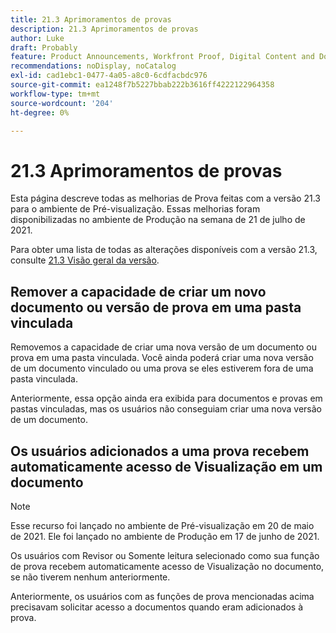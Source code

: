 ```yaml
---
title: 21.3 Aprimoramentos de provas
description: 21.3 Aprimoramentos de provas
author: Luke
draft: Probably
feature: Product Announcements, Workfront Proof, Digital Content and Documents
recommendations: noDisplay, noCatalog
exl-id: cad1ebc1-0477-4a05-a8c0-6cdfacbdc976
source-git-commit: ea1248f7b5227bbab222b3616ff4222122964358
workflow-type: tm+mt
source-wordcount: '204'
ht-degree: 0%

---
```


# 21.3 Aprimoramentos de provas

Esta página descreve todas as melhorias de Prova feitas com a versão 21.3 para o ambiente de Pré-visualização. Essas melhorias foram disponibilizadas no ambiente de Produção na semana de 21 de julho de 2021.

Para obter uma lista de todas as alterações disponíveis com a versão 21.3, consulte [21.3 Visão geral da versão](../../../product-announcements/product-releases/21.3-release-activity/21-3-release-overview.md).

## Remover a capacidade de criar um novo documento ou versão de prova em uma pasta vinculada

Removemos a capacidade de criar uma nova versão de um documento ou prova em uma pasta vinculada. Você ainda poderá criar uma nova versão de um documento vinculado ou uma prova se eles estiverem fora de uma pasta vinculada.

Anteriormente, essa opção ainda era exibida para documentos e provas em pastas vinculadas, mas os usuários não conseguiam criar uma nova versão de um documento.

## Os usuários adicionados a uma prova recebem automaticamente acesso de Visualização em um documento

>[!NOTE]
>
>Esse recurso foi lançado no ambiente de Pré-visualização em 20 de maio de 2021. Ele foi lançado no ambiente de Produção em 17 de junho de 2021.

Os usuários com Revisor ou Somente leitura selecionado como sua função de prova recebem automaticamente acesso de Visualização no documento, se não tiverem nenhum anteriormente.

Anteriormente, os usuários com as funções de prova mencionadas acima precisavam solicitar acesso a documentos quando eram adicionados à prova.
